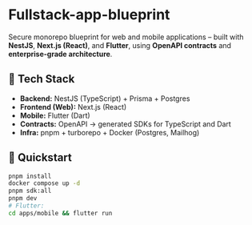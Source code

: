 # Fullstack-app-blueprint
Secure monorepo blueprint for web and mobile applications – built with **NestJS**, **Next.js (React)**, and **Flutter**, using **OpenAPI contracts** and **enterprise-grade architecture**.

## 🧱 Tech Stack
- **Backend:** NestJS (TypeScript) + Prisma + Postgres  
- **Frontend (Web):** Next.js (React)  
- **Mobile:** Flutter (Dart)  
- **Contracts:** OpenAPI → generated SDKs for TypeScript and Dart  
- **Infra:** pnpm + turborepo + Docker (Postgres, Mailhog)  

## 🚀 Quickstart
```bash
pnpm install
docker compose up -d
pnpm sdk:all
pnpm dev
# Flutter:
cd apps/mobile && flutter run
